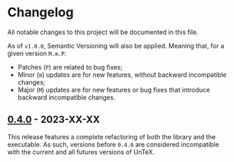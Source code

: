 # Changelog

All notable changes to this project will be documented in this file.

As of `v1.0.0`, Semantic Versioning will also be applied. Meaning that, for a given version `M.m.P`:

* Patches (`P`) are related to bug fixes;
* Minor (`m`) updates are for new features, without backward incompatible changes;
* Major (`M`) updates are for new features or bug fixes that introduce backward incompatible changes.

## [0.4.0]() - 2023-XX-XX

This release features a complete refactoring of both the library and the executable. As such, versions before `0.4.0` are considered incompatible with the current and all futures versions of UnTeX.

